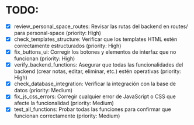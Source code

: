 # TODO:

- [x] review_personal_space_routes: Revisar las rutas del backend en routes/ para personal-space (priority: High)
- [x] check_templates_structure: Verificar que los templates HTML estén correctamente estructurados (priority: High)
- [x] fix_buttons_ui: Corregir los botones y elementos de interfaz que no funcionan (priority: High)
- [x] verify_backend_functions: Asegurar que todas las funcionalidades del backend (crear notas, editar, eliminar, etc.) estén operativas (priority: High)
- [x] check_database_integration: Verificar la integración con la base de datos (priority: Medium)
- [x] fix_js_css_errors: Corregir cualquier error de JavaScript o CSS que afecte la funcionalidad (priority: Medium)
- [x] test_all_functions: Probar todas las funciones para confirmar que funcionan correctamente (priority: Medium)
